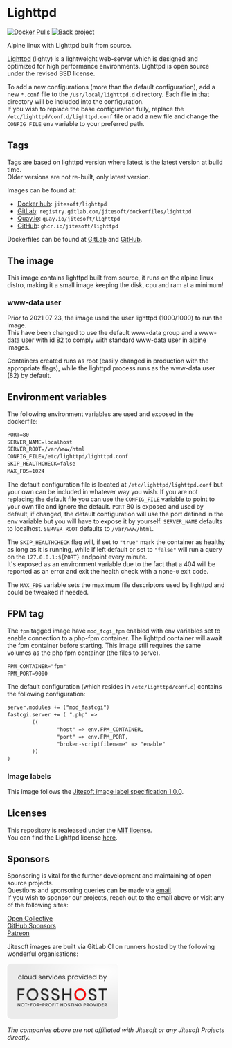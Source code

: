 # Lighttpd


[![Docker Pulls](https://img.shields.io/docker/pulls/jitesoft/lighttpd.svg)](https://hub.docker.com/r/jitesoft/lighttpd)
[![Back project](https://img.shields.io/badge/Open%20Collective-Tip%20the%20devs!-blue.svg)](https://opencollective.com/jitesoft-open-source)

Alpine linux with Lighttpd built from source.

[Lighttpd](https://lighttpd.net) (lighty) is a lightweight web-server which is designed and optimized for high performance environments.
Lighttpd is open source under the revised BSD license.

To add a new configurations (more than the default configuration), add a new `*.conf` file to the `/usr/local/lighttpd.d` directory.
Each file in that directory will be included into the configuration.  
If you wish to replace the base configuration fully, replace the `/etc/lighttpd/conf.d/lighttpd.conf` file or add a new file
and change the `CONFIG_FILE` env variable to your preferred path.


## Tags

Tags are based on lighttpd version where latest is the latest version at build time.  
Older versions are not re-built, only latest version.  

Images can be found at:

* [Docker hub](https://hub.docker.com/r/jitesoft/lighttpd): `jitesoft/lighttpd`  
* [GitLab](https://gitlab.com/jitesoft/dockerfiles/lighttpd): `registry.gitlab.com/jitesoft/dockerfiles/lighttpd`
* [Quay.io](https://quay.io/jitesoft/lighttpd): `quay.io/jitesoft/lighttpd`
* [GitHub](https://github.com/orgs/jitesoft/packages/container/package/lighttpd): `ghcr.io/jitesoft/lighttpd`


Dockerfiles can be found at [GitLab](https://gitlab.com/jitesoft/dockerfiles/lighttpd/blob/master/cgi/Dockerfile) and
[GitHub](https://github.com/jitesoft/docker-lighttpd).

## The image

This image contains lighttpd built from source, it runs on the alpine linux distro, making it a small image keeping the disk, cpu and ram at a minimum!

### www-data user

Prior to 2021 07 23, the image used the user lighttpd (1000/1000) to run the image.  
This have been changed to use the default www-data group and a www-data user with id 82
to comply with standard www-data user in alpine images.

Containers created runs as root (easily changed in production with the appropriate flags),
while the lighttpd process runs as the www-data user (82) by default.

## Environment variables

The following environment variables are used and exposed in the dockerfile:

```txt
PORT=80
SERVER_NAME=localhost
SERVER_ROOT=/var/www/html
CONFIG_FILE=/etc/lighttpd/lighttpd.conf
SKIP_HEALTHCHECK=false
MAX_FDS=1024
```

The default configuration file is located at `/etc/lighttpd/lighttpd.conf` but your own can be included in whatever way you wish. 
If you are not replacing the default file you can use the  `CONFIG_FILE` variable to point to your own file and ignore the default. 
`PORT` 80 is exposed and used by default, if changed, the default configuration will use the port defined in the env variable but 
you will have to expose it by yourself. `SERVER_NAME` defaults to localhost. `SERVER_ROOT` defaults to `/var/www/html`.

The `SKIP_HEALTHCHECK` flag will, if set to `"true"` mark the container as healthy as long as it is running, while if left default or set to 
`"false"` will run a query on the `127.0.0.1:${PORT}` endpoint every minute.  
It's exposed as an environment variable due to the fact that a 404 will be reported as an error and exit the health check with a none-`0` exit code.

The `MAX_FDS` variable sets the maximum file descriptors used by lighttpd and could be tweaked if needed.

## FPM tag

The `fpm` tagged image have `mod_fcgi_fpm` enabled with env variables set to enable connection to a php-fpm container. 
The lighttpd container will await the fpm container before starting. This image still requires the same volumes as the php fpm container (the files to serve).

```txt
FPM_CONTAINER="fpm"
FPM_PORT=9000
```

The default configuration (which resides in `/etc/lighttpd/conf.d`) contains the following configuration:

```txt
server.modules += ("mod_fastcgi")
fastcgi.server += ( ".php" =>
        ((
                "host" => env.FPM_CONTAINER,
                "port" => env.FPM_PORT,
                "broken-scriptfilename" => "enable"
        ))
)
```

### Image labels

This image follows the [Jitesoft image label specification 1.0.0](https://gitlab.com/snippets/1866155).

## Licenses

This repository is realeased under the [MIT license](https://gitlab.com/jitesoft/dockerfiles/lighttpd/blob/master/LICENSE).  
You can find the Lighttpd license [here](https://git.lighttpd.net/lighttpd/lighttpd1.4.git/tree/COPYING).

## Sponsors

Sponsoring is vital for the further development and maintaining of open source projects.  
Questions and sponsoring queries can be made via <a href="mailto:sponsor@jitesoft.com">email</a>.  
If you wish to sponsor our projects, reach out to the email above or visit any of the following sites:

[Open Collective](https://opencollective.com/jitesoft-open-source)  
[GitHub Sponsors](https://github.com/sponsors/jitesoft)  
[Patreon](https://www.patreon.com/jitesoft)

Jitesoft images are built via GitLab CI on runners hosted by the following wonderful organisations:

<a href="https://fosshost.org/">
  <img src="https://raw.githubusercontent.com/jitesoft/misc/master/sponsors/fosshost.png" width="256" alt="Fosshost logo" />
</a>

_The companies above are not affiliated with Jitesoft or any Jitesoft Projects directly._
